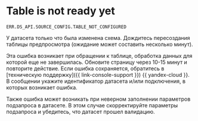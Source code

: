 # Table is not ready yet

`ERR.DS_API.SOURCE_CONFIG.TABLE_NOT_CONFIGURED`

У датасета только что была изменена схема. Дождитесь пересоздания таблицы предпросмотра (ожидание может составить несколько минут).

Эта ошибка возникает при обращении к таблице, обработка данных для которой еще не завершилась. Обновите страницу через 10-15 минут и повторите действие. Если ошибка сохраняется, обратитесь в [техническую поддержку]({{ link-console-support }}) {{ yandex-cloud }}. В сообщении укажите идентификатор датасета и/или подключения, в которых возникает ошибка.

Также ошибка может возникать при неверном заполнении параметров подзапроса в датасете. В этом случае скорректируйте параметры подзапроса и убедитесь, что датасет прошел валидацию.